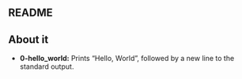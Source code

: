 ## README

## About it

- **0-hello_world:** Prints “Hello, World”, followed by a new line to the standard output.